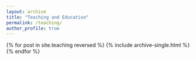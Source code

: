 ```yaml
---
layout: archive
title: "Teaching and Education"
permalink: /teaching/
author_profile: true
---
```


{% for post in site.teaching reversed %}
  {% include archive-single.html %}
{% endfor %}
